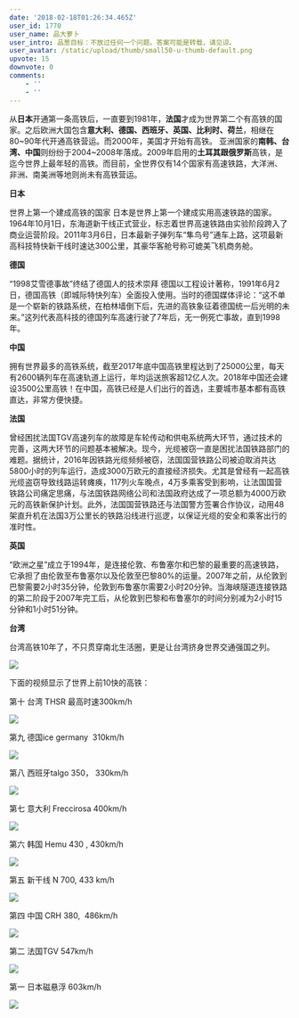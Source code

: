 ```yaml
---
date: '2018-02-18T01:26:34.465Z'
user_id: 1770
user_name: 品大萝卜
user_intro: 品葱目标：不放过任何一个问题。答案可能是转载，请见谅。
user_avatar: /static/upload/thumb/small50-u-thumb-default.png
upvote: 15
downvote: 0
comments:
    - ''
    - ''
---
```


从**日本**开通第一条高铁后，一直要到1981年，**法国**才成为世界第二个有高铁的国家。之后欧洲大国包含**意大利、德国、西班牙、英国、比利时、荷兰**，相继在80~90年代开通高铁营运。而2000年，美国才开始有高铁。 亚洲国家的**南韩、台湾、中国**则纷纷于2004~2008年落成。2009年启用的**土耳其跟俄罗斯**高铁，是迄今世界上最年轻的高铁。而目前，全世界仅有14个国家有高速铁路，大洋洲、非洲、南美洲等地则尚未有高铁营运。

  

**日本**

世界上第一个建成高铁的国家 日本是世界上第一个建成实用高速铁路的国家。1964年10月1日，东海道新干线正式营业，标志着世界高速铁路由实验阶段跨入了商业运营阶段。2011年3月6日，日本最新子弹列车“隼鸟号”通车上路，这项最新高科技特快新干线时速达300公里，其豪华客舱号称可媲美飞机商务舱。

  

**德国**

“1998艾雪德事故”终结了德国人的技术崇拜 德国以工程设计著称，1991年6月2日，德国高铁（即城际特快列车）全面投入使用。当时的德国媒体评论：“这不单是一个崭新的铁路系统，在柏林墙倒下后，先进的高铁象征着德国统一后光明的未来。”这列代表高科技的德国列车高速行驶了7年后，无一例死亡事故，直到1998年。  

  

**中国**

拥有世界最多的高铁系统，截至2017年底中国高铁里程达到了25000公里，每天有2600辆列车在高速轨道上运行，年均运送旅客超12亿人次。2018年中国还会建设3500公里高铁！在中国，高铁已经是人们出行的首选，主要城市基本都有高铁直达，非常方便快捷。  

  

**法国**

曾经困扰法国TGV高速列车的故障是车轮传动和供电系统两大环节，通过技术的完善，这两大环节的问题基本被解决。现今，光缆被窃一直是困扰法国铁路部门的难题。据统计，2016年因铁路光缆频频被窃，法国国营铁路公司被迫取消共达5800小时的列车运行，造成3000万欧元的直接经济损失。尤其是曾经有一起高铁光缆盗窃导致线路运转瘫痪，117列火车晚点，4万多乘客受到影响，让法国国营铁路公司痛定思痛，与法国铁路网络公司和法国政府达成了一项总额为4000万欧元的高铁新保护计划。此外，法国国营铁路还与法国警方签署合作协议，动用48架直升机在法国3万公里长的铁路沿线进行巡逻，以保证光缆的安全和乘客出行的准时性。

  

**英国**

“欧洲之星”成立于1994年，是连接伦敦、布鲁塞尔和巴黎的最重要的高速铁路，它承担了由伦敦至布鲁塞尔以及伦敦至巴黎80%的运量。2007年之前，从伦敦到巴黎需要2小时35分钟，伦敦到布鲁塞尔需要2小时20分钟。当海峡隧道连接铁路的第二阶段于2007年完工后，从伦敦到巴黎和布鲁塞尔的时间分别减为2小时15分钟和1小时51分钟。

  

**台湾**

台湾高铁10年了，不只贯穿南北生活圈，更是让台湾挤身世界交通强国之列。

  

![](https://pincimg.com/posts/36807/a7488ac2e2962af4af99ce38b32b1fce.jpg)

  

  

下面的视频显示了世界上前10快的高铁：

  

第十 台湾 THSR 最高时速300km/h

![](https://pincimg.com/posts/36807/3637010f863efdac099cdef45b71fce5.jpg)

  

第九 德国ice germany  310km/h

![](https://pincimg.com/posts/36807/4fc4497c5ec11088a0f126ed2e01eca2.jpg)

  

第八 西班牙talgo 350， 330km/h

![](https://pincimg.com/posts/36807/0a0e77465349d46b0855f0e650428c6a.jpg)

  

第七 意大利 Freccirosa 400km/h

![](https://pincimg.com/posts/36807/a25eae7baf971f39ae98df9f41eede4a.jpg)

  

第六 韩国 Hemu 430 , 430km/h

![](https://pincimg.com/posts/36807/d28fdb4cda95d64065633744ca211631.jpg)

  

第五 新干线 N 700, 433 km/h

![](https://pincimg.com/posts/36807/b2177933b97ae09d7318a8cfb66c8c9b.jpg)

  

第四 中国 CRH 380,  486km/h

![](https://pincimg.com/posts/36807/a68cdfcc7f4e6e0b35e22be217cb3eea.jpg)

  

第二 法国TGV 547km/h

![](https://pincimg.com/posts/36807/54a23724843020b1a69ff6cbdfcce215.jpg)

  

第一 日本磁悬浮 603km/h

![](https://pincimg.com/posts/36807/37c049d9760ac2a9b05bb9a77ea57c0b.jpg)

